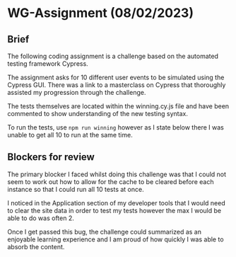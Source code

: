 # WG-Assignment (08/02/2023)

## Brief

The following coding assignment is a challenge based on the automated testing framework Cypress. 

The assignment asks for 10 different user events to be simulated using the Cypress GUI. There was a link to a masterclass on Cypress that thoroughly assisted my progression through the challenge.

The tests themselves are located within the winning.cy.js file and have been commented to show understanding of the new testing syntax.

To run the tests, use ```npm run winning``` however as I state below there I was unable to get all 10 to run at the same time.

## Blockers for review

The primary blocker I faced whilst doing this challenge was that I could not seem to work out how to allow for the cache to be cleared before each instance so that I could run all 10 tests at once.

I noticed in the Application section of my developer tools that I would need to clear the site data in order to test my tests however the max I would be able to do was often 2.

Once I get passed this bug, the challenge could summarized as an enjoyable learning experience and I am proud of how quickly I was able to absorb the content.
